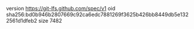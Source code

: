 version https://git-lfs.github.com/spec/v1
oid sha256:bd0b946b2807669c92ca6edc7881269f3625b426bb8449db5e1322561d1dfeb2
size 7482
